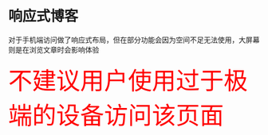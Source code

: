 # 响应式博客
 对于手机端访问做了响应式布局，但在部分功能会因为空间不足无法使用，大屏幕则是在浏览文章时会影响体验
 
 <font color=red size=72>不建议用户使用过于极端的设备访问该页面</font>
